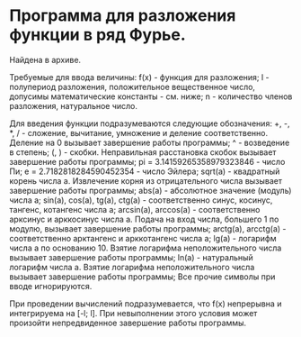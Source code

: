 # Программа для разложения функции в ряд Фурье.
Найдена в архиве.

 Требуемые для ввода величины:
 f(x) - функция для разложения;
 l - полупериод разложения, положительное вещественное число, допусимы математические константы - см. ниже;
 n - количество членов разложения, натуральное число.

 Для введения функции подразумеваются следующие обозначения:
 +, -, *, / - сложение, вычитание, умножение и деление соответственно. Деление на 0 вызывает завершение работы программы;
 ^ - возведение в степень;
 (, ) - скобки. Неправильная расстановка скобок вызывает завершение работы программы;
 pi = 3.14159265358979323846 - число Пи;
 е = 2.7182818284590452354 - число Эйлера;
 sqrt(a) - квадратный корень числа а. Извлечение корня из отрицательного числа вызывает завершение работы программы;
 abs(a) - абсолютное значение (модуль) числа а;
 sin(a), cos(a), tg(a), ctg(a) - соответственно синус, косинус, тангенс, котангенс числа а;
 arcsin(a), arccos(a) - соответственно арксинус и арккосинус числа а. Подача на вход числа, большего 1 по модулю,
 вызывает завершение работы программы;
 arctg(a), arcctg(a) - соответственно арктангенс и арккотангенс числа а;
 lg(a) - логарифм числа а по основанию 10. Взятие логарифма неположительного числа вызывает завершение работы программы;
 ln(a) - натуральный логарифм числа а. Взятие логарифма неположительного числа вызывает завершение работы программы;
 Все прочие символы при вводе игнорируются.

 При проведении вычислений подразумевается, что f(x) непрерывна и интегрируема на [-l; l]. При невыполнении этого условия
 может произойти непредвиденное завершение работы программы.

